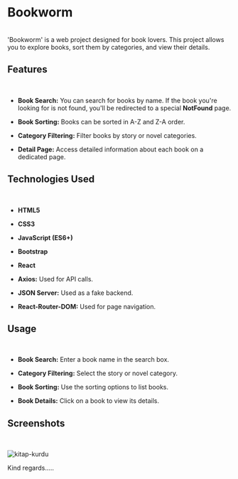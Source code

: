 
# Bookworm
<br/>
'Bookworm' is a web project designed for book lovers. This project allows you to explore books, sort them by categories, and view their details.

## Features
<br/>

- **Book Search:** You can search for books by name. If the book you're looking for is not found, you'll be redirected to a special **NotFound** page.
  
- **Book Sorting:** Books can be sorted in A-Z and Z-A order.
  
- **Category Filtering:** Filter books by story or novel categories.
  
- **Detail Page:** Access detailed information about each book on a dedicated page.
  

## Technologies Used
<br/>

- **HTML5**
  
- **CSS3**
  
- **JavaScript (ES6+)**
  
- **Bootstrap**
  
- **React**
  
- **Axios:** Used for API calls.

- **JSON Server:** Used as a fake backend.

- **React-Router-DOM:** Used for page navigation.
  

## Usage
<br/>

- **Book Search:** Enter a book name in the search box.
  
- **Category Filtering:** Select the story or novel category.
  
- **Book Sorting:** Use the sorting options to list books.
  
- **Book Details:** Click on a book to view its details.
  


## Screenshots
  <br/>

  

![kitap-kurdu](https://github.com/user-attachments/assets/b6eecedd-9baa-4263-ad02-639267c34d58)



Kind regards.....





